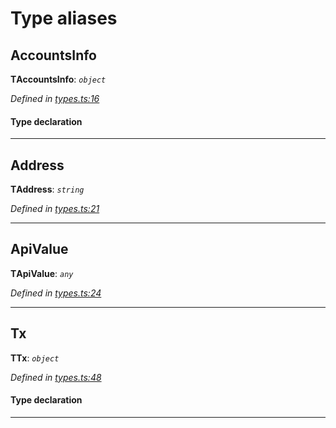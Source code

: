 

# Type aliases

<a id="accountsinfo"></a>

##  AccountsInfo

**ΤAccountsInfo**: *`object`*

*Defined in [types.ts:16](https://github.com/paritytech/js-libs/blob/a68795b/packages/light.js/src/types.ts#L16)*

#### Type declaration

___
<a id="address"></a>

##  Address

**ΤAddress**: *`string`*

*Defined in [types.ts:21](https://github.com/paritytech/js-libs/blob/a68795b/packages/light.js/src/types.ts#L21)*

___
<a id="apivalue"></a>

##  ApiValue

**ΤApiValue**: *`any`*

*Defined in [types.ts:24](https://github.com/paritytech/js-libs/blob/a68795b/packages/light.js/src/types.ts#L24)*

___
<a id="tx"></a>

##  Tx

**ΤTx**: *`object`*

*Defined in [types.ts:48](https://github.com/paritytech/js-libs/blob/a68795b/packages/light.js/src/types.ts#L48)*

#### Type declaration

___

